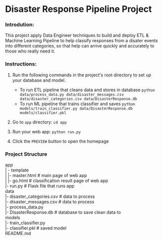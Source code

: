 # Disaster Response Pipeline Project

### Introdution:
This project apply Data Engineer techniques to build and deploy ETL & Machine Learning Pipeline to help classify responses from a disater events into different categories, so that help can arrive quickly and accurately to  those who really need it. 

### Instructions:
1. Run the following commands in the project's root directory to set up your database and model.

    - To run ETL pipeline that cleans data and stores in database
        `python data/process_data.py data/disaster_messages.csv data/disaster_categories.csv data/DisasterResponse.db`
    - To run ML pipeline that trains classifier and saves
        `python models/train_classifier.py data/DisasterResponse.db models/classifier.pkl`

2. Go to `app` directory: `cd app`

3. Run your web app: `python run.py`

4. Click the `PREVIEW` button to open the homepage

### Project Structure
app  
 | - template  
 | |- master.html # main page of web app  
 | |- go.html # classification result page of web app  
 |- run.py # Flask file that runs app  
data  
|- disaster_categories.csv # data to process  
|- disaster_messages.csv # data to process  
|- process_data.py  
|- DisasterResponse.db # database to save clean data to  
models  
|- train_classifier.py  
|- classifier.pkl # saved model  
README.md  
